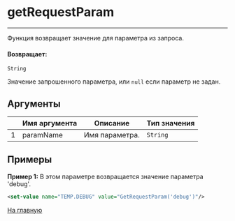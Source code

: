 # getRequestParam

---

Функция возвращает значение для параметра из запроса.

#### Возвращает:

`String`

Значение запрошенного параметра, или `null` если параметр не задан.

## Аргументы

|  | Имя аргумента | Описание | Тип значения |
| --- | --- | --- | --- |
| 1 | paramName | Имя параметра. | `String` |

## Примеры

**Пример 1:** В этом параметре возвращается значение параметра 'debug'.
```xml
<set-value name="TEMP.DEBUG" value="GetRequestParam('debug')"/>
```



[На главную](./)